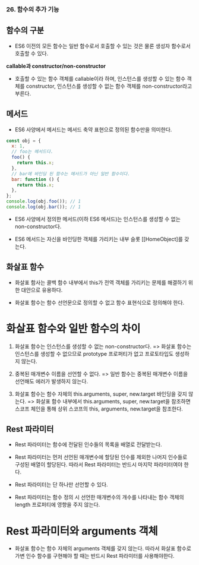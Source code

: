### 26. 함수의 추가 기능

## 함수의 구분

- ES6 이전의 모든 함수는 일반 함수로서 호출할 수 있는 것은 물론 생성자 함수로서 호출할 수 있다.

**callable과 constructor/non-constructor**

- 호출할 수 있는 함수 객체를 callable이라 하며, 인스턴스를 생성할 수 있는 함수 객체를 constructor, 인스턴스를 생성할 수 없는 함수 객체를 non-constructor라고 부른다.

## 메서드

- ES6 사양에서 메서드는 메서드 축약 표현으로 정의된 함수만을 의미한다.

```js
const obj = {
  x: 1,
  // foo는 메서드다.
  foo() {
    return this.x;
  },
  // bar에 바인딩 된 함수는 메서드가 아닌 일반 함수이다.
  bar: function () {
    return this.x;
  },
};
console.log(obj.foo()); // 1
console.log(obj.bar()); // 1
```

- ES6 사양에서 정의한 메서드(이하 ES6 메서드)는 인스턴스를 생성할 수 없는 non-constructor다.

- ES6 메서드는 자신을 바인딩한 객체를 가리키는 내부 슬롯 [[HomeObject]를 갖는다.

## 화살표 함수

- 화살표 함사는 콜백 함수 내부에서 this가 전역 객체를 가리키는 문제를 해결하기 위한 대안으로 유용하다.

- 화살표 함수는 함수 선언문으로 정의할 수 없고 함수 표현식으로 정의해야 한다.

# 화살표 함수와 일반 함수의 차이

1. 화살표 함수는 인스턴스를 생성할 수 없는 non-constructor다.
   => 화살표 함수는 인스턴스를 생성할 수 없으므로 prototype 프로퍼티가 없고 프로토타입도 생성하지 않는다.

2. 중복된 매개변수 이름을 선언할 수 없다.
   => 일반 함수는 중복된 매개변수 이름을 선언해도 에러가 발생하지 않는다.

3. 화살표 함수는 함수 자체의 this.arguments, super, new.target 바인딩을 갖지 않는다.
   => 화살표 함수 내부에서 this.arguments, super, new.target을 참조하면 스코프 체인을 통해 상위 스코프의 this, arguments, new.target을 참조한다.

## Rest 파라미터

- Rest 파라미터는 함수에 전달된 인수들의 목록을 배열로 전달받는다.

- Rest 파라미터는 먼저 선언된 매개변수에 할당된 인수를 제외한 나머지 인수들로 구성된 배열이 할당된다. 따라서 Rest 파라미터는 반드시 마지막 파라미터여야 한다.

- Rest 파라미터는 단 하나만 선언할 수 있다.

- Rest 파라미터는 함수 정의 시 선언한 매개변수의 개수를 나타내는 함수 객체의 length 프로퍼티에 영향을 주지 않는다.

# Rest 파라미터와 arguments 객체

- 화살표 함수는 함수 자체의 arguments 객체를 갖지 않는다. 따라서 화살표 함수로 가변 인수 함수를 구현해야 할 때는 반드시 Rest 파라미터를 사용해야한다.
